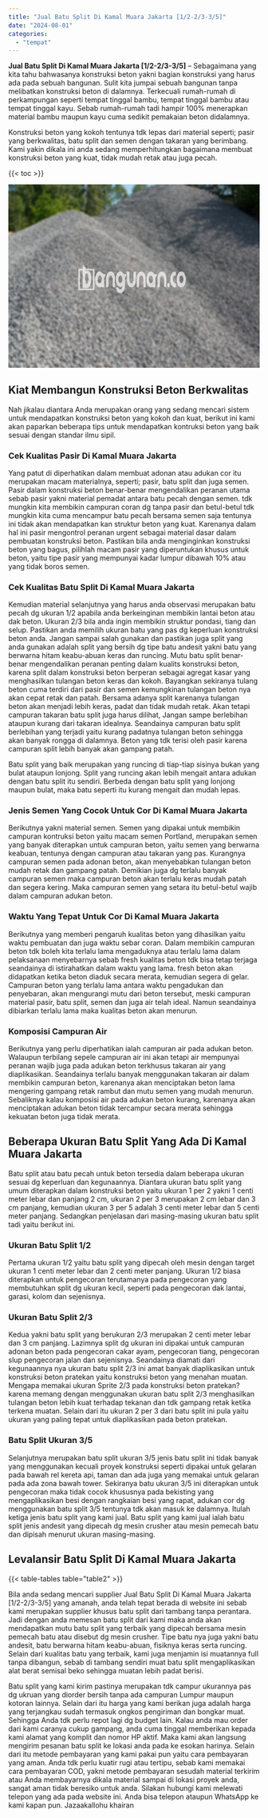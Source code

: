 ```yaml
---
title: "Jual Batu Split Di Kamal Muara Jakarta [1/2-2/3-3/5]"
date: "2024-08-01"
categories: 
  - "tempat"
---
```


**Jual Batu Split Di Kamal Muara Jakarta \[1/2-2/3-3/5\]** – Sebagaimana yang kita tahu bahwasanya konstruksi beton yakni bagian konstruksi yang harus ada pada sebuah bangunan. Sulit kita jumpai sebuah bangunan tanpa melibatkan konstruksi beton di dalamnya. Terkecuali rumah-rumah di perkampungan seperti tempat tinggal bambu, tempat tinggal bambu atau tempat tinggal kayu. Sebab rumah-rumah tadi hampir 100% menerapkan material bambu maupun kayu cuma sedikit pemakaian beton didalamnya.

Konstruksi beton yang kokoh tentunya tdk lepas dari material seperti; pasir yang berkwalitas, batu split dan semen dengan takaran yang berimbang. Kami yakin dikala ini anda sedang memperhitungkan bagaimana membuat konstruksi beton yang kuat, tidak mudah retak atau juga pecah.

{{< toc >}}

![Jual Batu Split Di Kamal Muara Jakarta [1/2-2/3-3/5]](/images/jual-batu-split-29.png)

## Kiat Membangun Konstruksi Beton Berkwalitas

Nah jikalau diantara Anda merupakan orang yang sedang mencari sistem untuk mendapatkan konstruksi beton yang kokoh dan kuat, berikut ini kami akan paparkan beberapa tips untuk mendapatkan kontruksi beton yang baik sesuai dengan standar ilmu sipil.

### Cek Kualitas Pasir Di Kamal Muara Jakarta

Yang patut di diperhatikan dalam membuat adonan atau adukan cor itu merupakan macam materialnya, seperti; pasir, batu split dan juga semen. Pasir dalam konstruksi beton benar-benar mengendalikan peranan utama sebab pasir yakni material pemadat antara batu pecah dengan semen. tdk mungkin kita membikin campuran coran dg tanpa pasir dan betul-betul tdk mungkin kita cuma mencampur batu pecah bersama semen saja tentunya ini tidak akan mendapatkan kan struktur beton yang kuat. Karenanya dalam hal ini pasir mengontrol peranan urgent sebagai material dasar dalam pembuatan konstruksi beton. Pastikan bila anda menginginkan konstruksi beton yang bagus, pilihlah macam pasir yang diperuntukan khusus untuk beton, yaitu tipe pasir yang mempunyai kadar lumpur dibawah 10% atau yang tidak boros semen.

### Cek Kualitas Batu Split Di Kamal Muara Jakarta

Kemudian material selanjutnya yang harus anda observasi merupakan batu pecah dg ukuran 1/2 apabila anda berkeinginan membikin lantai beton atau dak beton. Ukuran 2/3 bila anda ingin membikin struktur pondasi, tiang dan selup. Pastikan anda memilih ukuran batu yang pas dg keperluan konstruksi beton anda. Jangan sampai salah gunakan dan pastikan juga split yang anda gunakan adalah split yang bersih dg tipe batu andesit yakni batu yang berwarna hitam keabu-abuan keras dan runcing. Mutu batu split benar-benar mengendalikan peranan penting dalam kualits konstruksi beton, karena split dalam konstruksi beton berperan sebagai agregat kasar yang menghasilkan tulangan beton keras dan kokoh. Bayangkan sekiranya tulang beton cuma terdiri dari pasir dan semen kemungkinan tulangan beton nya akan cepat retak dan patah. Bersama adanya split karenanya tulangan beton akan menjadi lebih keras, padat dan tidak mudah retak. Akan tetapi campuran takaran batu split juga harus dilihat, Jangan sampe berlebihan ataupun kurang dari takaran idealnya. Seandainya campuran batu split berlebihan yang terjadi yaitu kurang padatnya tulangan beton sehingga akan banyak rongga di dalamnya. Beton yang tdk terisi oleh pasir karena campuran split lebih banyak akan gampang patah.

Batu split yang baik merupakan yang runcing di tiap-tiap sisinya bukan yang bulat ataupun lonjong. Split yang runcing akan lebih mengait antara adukan dengan batu split itu sendiri. Berbeda dengan batu split yang lonjong maupun bulat, maka batu seperti itu kurang mengait dan mudah lepas.

### Jenis Semen Yang Cocok Untuk Cor Di Kamal Muara Jakarta

Berikutnya yakni material semen. Semen yang dipakai untuk membikin campuran kontruksi beton yaitu macam semen Portland, merupakan semen yang banyak diterapkan untuk campuran beton, yaitu semen yang berwarna keabuan, tentunya dengan campuran atau takaran yang pas. Kurangnya campuran semen pada adonan beton, akan menyebabkan tulangan beton mudah retak dan gampang patah. Demikian juga dg terlalu banyak campuran semen maka campuran beton akan terlalu keras mudah patah dan segera kering. Maka campuran semen yang setara itu betul-betul wajib dalam campuran adukan beton.

### Waktu Yang Tepat Untuk Cor Di Kamal Muara Jakarta

Berikutnya yang memberi pengaruh kualitas beton yang dihasilkan yaitu waktu pembuatan dan juga waktu sebar coran. Dalam membikin campuran beton tdk boleh kita terlalu lama mengaduknya atau terlalu lama dalam pelaksanaan menyebarnya sebab fresh kualitas beton tdk bisa tetap terjaga seandainya di istirahatkan dalam waktu yang lama. fresh beton akan didapatkan ketika beton diaduk secara merata, kemudian segera di gelar. Campuran beton yang terlalu lama antara waktu pengadukan dan penyebaran, akan mengurangi mutu dari beton tersebut, meski campuran material pasir, batu split, semen dan juga air telah ideal. Namun seandainya dibiarkan terlalu lama maka kualitas beton akan menurun.

### Komposisi Campuran Air

Berikutnya yang perlu diperhatikan ialah campuran air pada adukan beton. Walaupun terbilang sepele campuran air ini akan tetapi air mempunyai peranan wajib juga pada adukan beton terkhusus takaran air yang diaplikasikan. Seandainya terlalu banyak menggunakan takaran air dalam membikin campuran beton, karenanya akan menciptakan beton lama mengering gampang retak rambut dan mutu semen yang mudah menurun. Sebaliknya kalau komposisi air pada adukan beton kurang, karenanya akan menciptakan adukan beton tidak tercampur secara merata sehingga kekuatan beton juga tidak merata.

## Beberapa Ukuran Batu Split Yang Ada Di Kamal Muara Jakarta

Batu split atau batu pecah untuk beton tersedia dalam beberapa ukuran sesuai dg keperluan dan kegunaannya. Diantara ukuran batu split yang umum diterapkan dalam konstruksi beton yaitu ukuran 1 per 2 yakni 1 centi meter lebar dan panjang 2 cm, ukuran 2 per 3 merupakan 2 cm lebar dan 3 cm panjang, kemudian ukuran 3 per 5 adalah 3 centi meter lebar dan 5 centi meter panjang. Sedangkan penjelasan dari masing-masing ukuran batu split tadi yaitu berikut ini.

### Ukuran Batu Split 1/2

Pertama ukuran 1/2 yaitu batu split yang dipecah oleh mesin dengan target ukuran 1 centi meter lebar dan 2 centi meter panjang. Ukuran 1/2 biasa diterapkan untuk pengecoran terutamanya pada pengecoran yang membutuhkan split dg ukuran kecil, seperti pada pengecoran dak lantai, garasi, kolom dan sejenisnya.

### Ukuran Batu Split 2/3

Kedua yakni batu split yang berukuran 2/3 merupakan 2 centi meter lebar dan 3 cm panjang. Lazimnya split dg ukuran ini dipakai untuk campuran adonan beton pada pengecoran cakar ayam, pengecoran tiang, pengecoran slup pengecoran jalan dan sejenisnya. Seandainya diamati dari kegunaannya nya ukuran batu split 2/3 ini amat banyak diaplikasikan untuk konstruksi beton pratekan yaitu konstruksi beton yang menahan muatan. Mengapa memakai ukuran Sprite 2/3 pada konstruksi beton pratekan? karena memang dengan menggunakan ukuran batu split 2/3 menghasilkan tulangan beton lebih kuat terhadap tekanan dan tdk gampang retak ketika terkena muatan. Selain dari itu ukuran 2 per 3 dari batu split ini pula yaitu ukuran yang paling tepat untuk diaplikasikan pada beton pratekan.

### Batu Split Ukuran 3/5

Selanjutnya merupakan batu split ukuran 3/5 jenis batu split ini tidak banyak yang menggunakan kecuali proyek konstruksi seperti dipakai untuk gelaran pada bawah rel kereta api, taman dan ada juga yang memakai untuk gelaran pada ada zona bawah tower. Sekiranya batu ukuran 3/5 ini diterapkan untuk pengecoran maka tidak cocok khususnya pada bekisting yang mengaplikasikan besi dengan rangkaian besi yang rapat, adukan cor dg menggunakan batu split 3/5 tentunya tdk akan masuk ke dalamnya. Itulah ketiga jenis batu split yang kami jual. Batu split yang kami jual ialah batu split jenis andesit yang dipecah dg mesin crusher atau mesin pemecah batu dan dipisah menurut ukuran masing-masing.

## Levalansir Batu Split Di Kamal Muara Jakarta

{{< table-tables table="table2" >}}

Bila anda sedang mencari supplier Jual Batu Split Di Kamal Muara Jakarta \[1/2-2/3-3/5\] yang amanah, anda telah tepat berada di website ini sebab kami merupakan supplier khusus batu split dari tambang tanpa perantara. Jadi dengan anda memesan batu split dari kami maka anda akan mendapatkan mutu batu split yang terbaik yang dipecah bersama mesin pemecah batu atau disebut dg mesin crusher. Tipe batu nya juga yakni batu andesit, batu berwarna hitam keabu-abuan, fisiknya keras serta runcing. Selain dari kualitas batu yang terbaik, kami juga menjamin isi muatannya full tanpa dibangun, sebab di tambang sendiri muat batu split mengaplikasikan alat berat semisal beko sehingga muatan lebih padat berisi.

Batu split yang kami kirim pastinya merupakan tdk campur ukurannya pas dg ukruan yang diorder bersih tanpa ada campuran Lumpur maupun kotoran lainnya. Selain dari itu harga yang kami berikan juga adalah harga yang terjangkau sudah termasuk ongkos pengiriman dan bongkar muat. Sehingga Anda tdk perlu repot lagi dg budget lain. Kalau anda mau order dari kami caranya cukup gampang, anda cuma tinggal memberikan kepada kami alamat yang komplit dan nomor HP aktif. Maka kami akan langsung mengirim pesanan batu split ke lokasi anda pada ke esokan harinya. Selain dari itu metode pembayaran yang kami pakai pun yaitu cara pembayaran yang aman. Anda tdk perlu kuatir rugi atau tertipu, sebab kami memakai cara pembayaran COD, yakni metode pembayaran sesudah material terkirim atau Anda membayarnya dikala material sampai di lokasi proyek anda, sangat aman tidak beresiko untuk anda. Silakan hubungi kami melewati telepon yang ada pada website ini. Anda bisa telepon ataupun WhatsApp ke kami kapan pun. Jazaakallohu khairan
